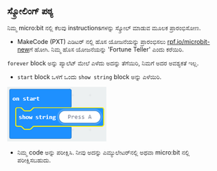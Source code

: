 ## ಸ್ಕ್ರೋಲಿಂಗ್ ಪಠ್ಯ

ನಿಮ್ಮ micro:bit ನಲ್ಲಿ ಕೆಲವು instructionsಗಳನ್ನು ಸ್ಕ್ರೋಲ್ ಮಾಡುವ ಮೂಲಕ ಪ್ರಾರಂಭಿಸೋಣ.

+ MakeCode (PXT) ಎಡಿಟರ್ ನಲ್ಲಿ ಹೊಸ ಯೋಜನೆಯನ್ನು ಪ್ರಾರಂಭಿಸಲು <a href="https://rpf.io/microbit-new" target="_blank">rpf.io/microbit-new</a>ಗೆ ಹೋಗಿ. ನಿಮ್ಮ ಹೊಸ ಯೋಜನೆಯನ್ನು 'Fortune Teller' ಎಂದು ಕರೆಯಿರಿ. 

`forever` block ಅನ್ನು ಪ್ಯಾಲೆಟ್ ಮೇಲೆ ಎಳೆದು ಅದನ್ನು ತೆಗೆಯಿರಿ, ನಿಮಗೆ ಅದರ ಅವಶ್ಯಕತೆ ಇಲ್ಲ.

+ `start` block ಒಳಗೆ ಒಂದು `show string` block ಅನ್ನು ಎಳೆಯಿರಿ.

![screenshot](images/fortune-press-a.png)

+ ನಿಮ್ಮ code ಅನ್ನು ಪರೀಕ್ಷಿಸಿ. ನೀವು ಅದನ್ನು ಎಮ್ಯುಲೇಟರ್‌ನಲ್ಲಿ ಅಥವಾ micro:bit ನಲ್ಲಿ ಪರೀಕ್ಷಿಸಬಹುದು.
